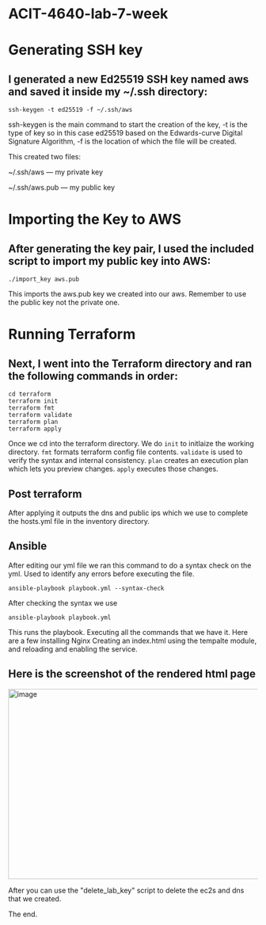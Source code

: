 # ACIT-4640-lab-7-week

# Generating SSH key
## I generated a new Ed25519 SSH key named aws and saved it inside my ~/.ssh directory:
```
ssh-keygen -t ed25519 -f ~/.ssh/aws
```
ssh-keygen is the main command to start the creation of the key, -t is the type of key so in this case ed25519 based on the Edwards-curve Digital Signature Algorithm, -f is the location of which the file will be created. 

This created two files:

~/.ssh/aws — my private key

~/.ssh/aws.pub — my public key

# Importing the Key to AWS

## After generating the key pair, I used the included script to import my public key into AWS:
```
./import_key aws.pub
```
This imports the aws.pub key we created into our aws. Remember to use the public key not the private one.

# Running Terraform

## Next, I went into the Terraform directory and ran the following commands in order:
```
cd terraform
terraform init
terraform fmt
terraform validate
terraform plan
terraform apply
```
Once we cd into the terraform directory. We do ```init``` to initlaize the working directory. ```fmt``` formats terraform config file contents. ```validate``` is used to verify the syntax and internal consistency. ```plan``` creates an execution plan which lets you preview changes. ```apply``` executes those changes.

## Post terraform
After applying it outputs the dns and public ips which we use to complete the hosts.yml file in the inventory directory.


## Ansible


After editing our yml file we ran this command to do a syntax check on the yml. Used to identify any errors before executing the file.
```
ansible-playbook playbook.yml --syntax-check
```

After checking the syntax we use 
```
ansible-playbook playbook.yml
```
This runs the playbook. Executing all the commands that we have it. Here are a few installing Nginx Creating an index.html using the tempalte module, and reloading and enabling the service.


## Here is the screenshot of the rendered html page

<img width="619" height="384" alt="image" src="https://github.com/user-attachments/assets/7b4d9ddd-3671-4cbe-8f49-70b9bf1a6a22" />

After you can use the "delete_lab_key" script 
to delete the ec2s and dns that we created.

The end.




